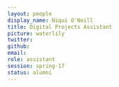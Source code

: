 ```yaml
---
layout: people
display_name: Niqui O'Neill
title: Digital Projects Assistant
picture: waterlily
twitter:
github:
email:
role: assistant
session: spring-17
status: alumni
---
```

